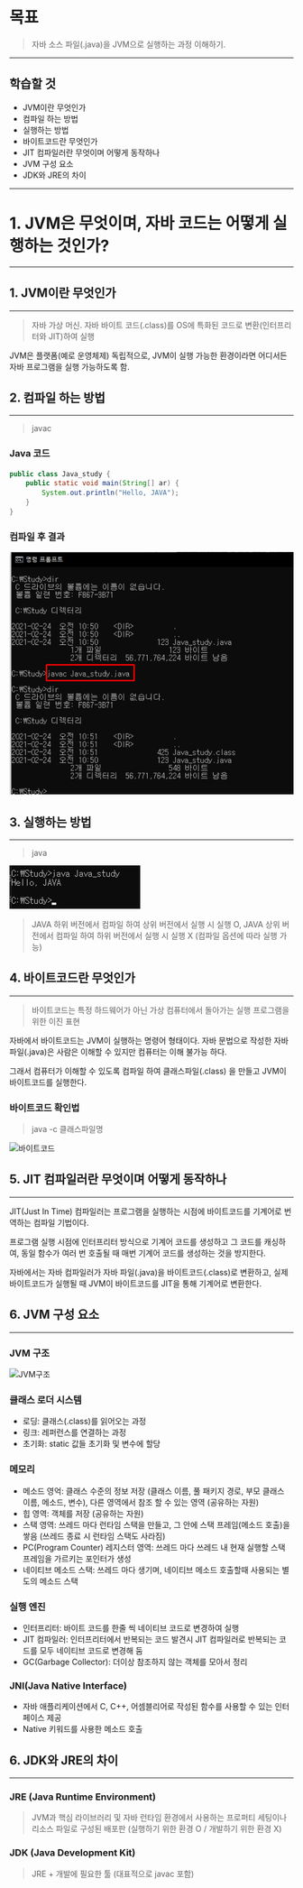 # 목표

> 자바 소스 파일(.java)을 JVM으로 실행하는 과정 이해하기.

---

## 학습할 것

- JVM이란 무엇인가
- 컴파일 하는 방법
- 실행하는 방법
- 바이트코드란 무엇인가
- JIT 컴파일러란 무엇이며 어떻게 동작하나
- JVM 구성 요소
- JDK와 JRE의 차이

---

# 1. JVM은 무엇이며, 자바 코드는 어떻게 실행하는 것인가?
---

## 1. JVM이란 무엇인가
---

> 자바 가상 머신. 자바 바이트 코드(.class)를 OS에 특화된 코드로 변환(인터프리터와 JIT)하여 실행

JVM은 플랫폼(예로 운영체제) 독립적으로, JVM이 실행 가능한 환경이라면 어디서든 자바 프로그램을 실행 가능하도록 함.

## 2. 컴파일 하는 방법
---
> javac <options> <source file>
### Java 코드

```java
public class Java_study {
    public static void main(String[] ar) {
        System.out.println("Hello, JAVA");
    }
}
```

### 컴파일 후 결과

![컴파일](./img/1-javac.png)

## 3. 실행하는 방법
---
> java <class file>

![실행](./img/2-javarun.png)

> JAVA 하위 버전에서 컴파일 하여 상위 버전에서 실행 시 실행 O, JAVA 상위 버전에서 컴파일 하여 하위 버전에서 실행 시 실행 X (컴파일 옵션에 따라 실행 가능)

## 4. 바이트코드란 무엇인가
---
> 바이트코드는 특정 하드웨어가 아닌 가상 컴퓨터에서 돌아가는 실행 프로그램을 위한 이진 표현

자바에서 바이트코드는 JVM이 실행하는 명령어 형태이다. 자바 문법으로 작성한 자바파일(.java)은 사람은 이해할 수 있지만 컴퓨터는 이해 불가능 하다.

그래서 컴퓨터가 이해할 수 있도록 컴파일 하여 클래스파일(.class) 을 만들고 JVM이 바이트코드를 실행한다.

### 바이트코드 확인법

> java -c 클래스파일명

![바이트코드](./img/javap.png)

## 5. JIT 컴파일러란 무엇이며 어떻게 동작하나
---
JIT(Just In Time) 컴파일러는 프로그램을 실행하는 시점에 바이트코드를 기계어로 번역하는 컴파일 기법이다.

프로그램 실행 시점에 인터프리터 방식으로 기계어 코드를 생성하고 그 코드를 캐싱하여, 동일 함수가 여러 번 호출될 때 매번 기계어 코드를 생성하는 것을 방지한다.

자바에서는 자바 컴파일러가 자바 파일(.java)을 바이트코드(.class)로 변환하고, 실제 바이트코드가 실행될 때 JVM이 바이트코드를 JIT을 통해 기계어로 변환한다.

## 6. JVM 구성 요소
---
### JVM 구조

![JVM구조](./img/jvm.png)

### 클래스 로더 시스템

- 로딩: 클래스(.class)를 읽어오는 과정
- 링크: 레퍼런스를 연결하는 과정
- 초기화: static 값들 초기화 및 변수에 할당

### 메모리

- 메소드 영억: 클래스 수준의 정보 저장 (클래스 이름, 풀 패키지 경로, 부모 클래스 이름, 메소드, 변수), 다른 영역에서 참조 할 수 있는 영역 (공유하는 자원)
- 힙 영역: 객체를 저장 (공유하는 자원)
- 스택 영역: 쓰레드 마다 런타임 스택을 만들고, 그 안에 스택 프레임(메소드 호출)을 쌓음 (쓰레드 종료 시 런타임 스택도 사라짐)
- PC(Program Counter) 레지스터 영역: 쓰레드 마다 쓰레드 내 현재 실행할 스택 프레임을 가르키는 포인터가 생성
- 네이티브 메소드 스택: 쓰레드 마다 생기며, 네이티브 메소드 호출할때 사용되는 별도의 메소드 스택

### 실행 엔진

- 인터프리터: 바이트 코드를 한줄 씩 네이티브 코드로 변경하여 실행
- JIT 컴파일러: 인터프리터에서 반복되는 코드 발견시 JIT 컴파일러로 반복되는 코드를 모두 네이티브 코드로 변경해 둠
- GC(Garbage Collector): 더이상 참조하지 않는 객체를 모아서 정리

### JNI(Java Native Interface)

- 자바 애플리케이션에서 C, C++, 어셈블리어로 작성된 함수를 사용할 수 있는 인터페이스 제공
- Native 키워드를 사용한 메소드 호출

## 6. JDK와 JRE의 차이
---
### JRE (Java Runtime Environment)

> JVM과 핵심 라이브러리 및 자바 런타임 환경에서 사용하는 프로퍼티 세팅이나 리소스 파일로 구성된 배포판 (실행하기 위한 환경 O / 개발하기 위한 환경 X)

### JDK (Java Development Kit)

> JRE + 개발에 필요한 툴 (대표적으로 javac 포함)